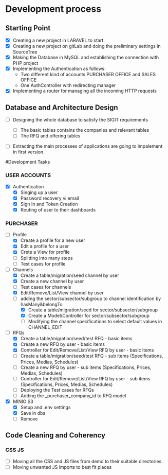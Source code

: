 # Development process

## Starting Point
- [x] Creating a new project in LARAVEL to start
- [x] Creating a new project on gitLab and doing the preliminary settings in SourceTree
- [x] Making the Database in MySQL and establishing the connection with PHP project
- [x] Implementing the Authentication as follows:
    * Two different kind of accounts PURCHASER OFFICE and SALES OFFICE
    * One AuthController with redirecting manager
- [x] Implementing a router for managing all the incoming HTTP requests

## Database and Architecture Design
- [ ] Designing the whole database to satisfy the SIGIT requirements
    - [ ] The basic tables contains the companies and relevant tables
    - [ ] The RFQ and offering tables  
- [ ] Extracting the main processes of applications are going to impalement in first version.

 



#Development Tasks

### USER ACCOUNTS
- [x] Authentication
    - [x] Singing up a user
    - [x] Password recovery vi email
    - [x] Sign In and Token Creation
    - [x] Routing of user to their dashboards
    
### PURCHASER
- [ ] Profile
    - [x] Create a profile for a new user
    - [x] Edit a profile for a user
    - [x] Crete a View for profile
    - [ ] Splitting into many steps
    - [ ] Test cases for profile
- [ ] Channels
    - [x] Create a table/migration/seed channel by user
    - [x] Create a new channel by user
    - [ ] Test cases for channels
    - [x] Edit/Remove/List/View channel by user
    - [ ] adding the sector/subsector/subgroup to channel identification by hasMany&belongTo
        - [x] Create a table/migration/seed for sector/subsector/subgroup
        - [x] Create a Model/Controller for sector/subsector/subgroup
        - [ ] Modifying the channel specifications to select default values in CHANNEL_EDIT 
- [ ] RFQs
    - [x] Create a table/migration/seed/test RFQ - basic items 
    - [x] Create a new RFQ by user  - basic items
    - [x] Controller for Edit/Remove/List/View RFQ by user - basic items
    - [ ] Create a table/migration/seed/test RFQ - sub items (Specifications, Prices, Medias, Schedules)
    - [ ] Create a new RFQ by user  - sub items (Specifications, Prices, Medias, Schedules)
    - [ ] Controller for Edit/Remove/List/View RFQ by user - sub items (Specifications, Prices, Medias, Schedules)
    - [ ] Deploying the Test cases for RFQs
    - [ ] Adding the _purchaser_company_id to RFQ model

- [x] MINIO S3 
    - [x] Setup and .env settings
    - [x] Save in dbs
    - [ ] Remove

## Code Cleaning and Coherency
### CSS JS
- [ ] Moving all the CSS and JS files from demo to their suitable directories
- [ ] Moving unwanted JS imports to best fit places
